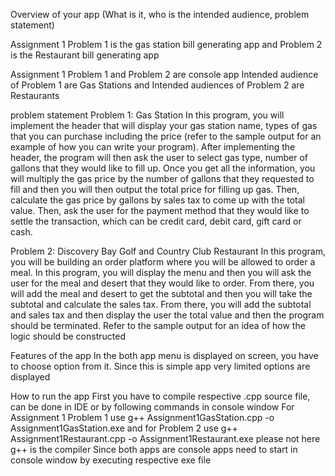 Overview of your app (What is it, who is the intended audience, problem statement)

Assignment 1 Problem 1 is the gas station bill generating app
and Problem 2 is the Restaurant bill generating app

Assignment 1 Problem 1 and Problem 2 are console app
Intended audience of Problem 1 are Gas Stations and
Intended audiences of Problem 2 are Restaurants

problem statement
Problem 1: Gas Station
In this program, you will implement the header that will display your gas station
name, types of gas that you can purchase including the price (refer to the sample
output for an example of how you can write your program). After implementing
the header, the program will then ask the user to select gas type, number of
gallons that they would like to fill up. Once you get all the information, you will
multiply the gas price by the number of gallons that they requested to fill and
then you will then output the total price for filling up gas. Then, calculate the gas
price by gallons by sales tax to come up with the total value. Then, ask the user
for the payment method that they would like to settle the transaction, which can
be credit card, debit card, gift card or cash.

Problem 2: Discovery Bay Golf and Country Club Restaurant
In this program, you will be building an order platform where you will be allowed
to order a meal. In this program, you will display the menu and then you will ask
the user for the meal and desert that they would like to order. From there, you
will add the meal and desert to get the subtotal and then you will take the
subtotal and calculate the sales tax. From there, you will add the subtotal and
sales tax and then display the user the total value and then the program should
be terminated. Refer to the sample output for an idea of how the logic should be
constructed

Features of the app
In the both app menu is displayed on screen, you have to choose option from it.
Since this is simple app very limited options are displayed
 

How to run the app
First you have to compile respective .cpp source file, can be done in IDE or by following commands in console window
For Assignment 1 Problem 1 use
g++ Assignment1GasStation.cpp  -o Assignment1GasStation.exe
and for Problem 2 use
  g++ Assignment1Restaurant.cpp  -o Assignment1Restaurant.exe
please not here g++ is the compiler
Since both apps are console apps need to start in console window by executing respective exe file 
